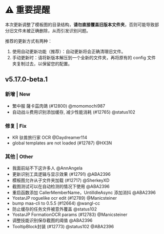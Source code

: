 # ⚠️ 重要提醒
本次更新调整了模板图的目录结构，**请勿直接覆盖旧版本文件夹**，否则可能导致部分旧文件未被正确删除，从而引发识别问题。

推荐的更新方式有两种：
1. 使用自动更新功能（推荐）：自动更新将会正确清理旧文件。
2. 手动更新时：请将新版本解压到一个全新的文件夹，再将原有的 config 文件夹复制过去，以保留您的配置。

## v5.17.0-beta.1

### 新增 | New

* 繁中服 薩卡茲肉鴿 (#12800) @momomochi987
* 自动战斗费用识别添加缓存, 减少性能消耗 (#12765) @status102

### 修复 | Fix

* KR 驮兽旅行家 OCR @Daydreamer114
* global templates are not loaded (#12787) @HX3N

### 其他 | Other

* 我面前站不下这许多人 @AnnAngela
* 更新识别工具逻辑与显示效果 (#12791) @ABA2396
* 模板图允许从子文件夹加载 (#12717) @SherkeyXD
* 截图测试可以在自动检测的情况下使用 @ABA2396
* 重启函数添加 CallerMemberName，UntilIdleAsync 添加消抖 @ABA2396
* YostarJP roguelike ocr edit (#12789) @Manicsteiner
* bump maa-cli to 0.5.5 (#12664) @wangl-cc
* 防止缓存的任务文件被意外覆盖 @status102
* YostarJP FormationOCR params (#12783) @Manicsteiner
* 调整技能识别保存截图的阈值 @ABA2396
* TooltipBlock封装 (#12773) @status102 @ABA2396
